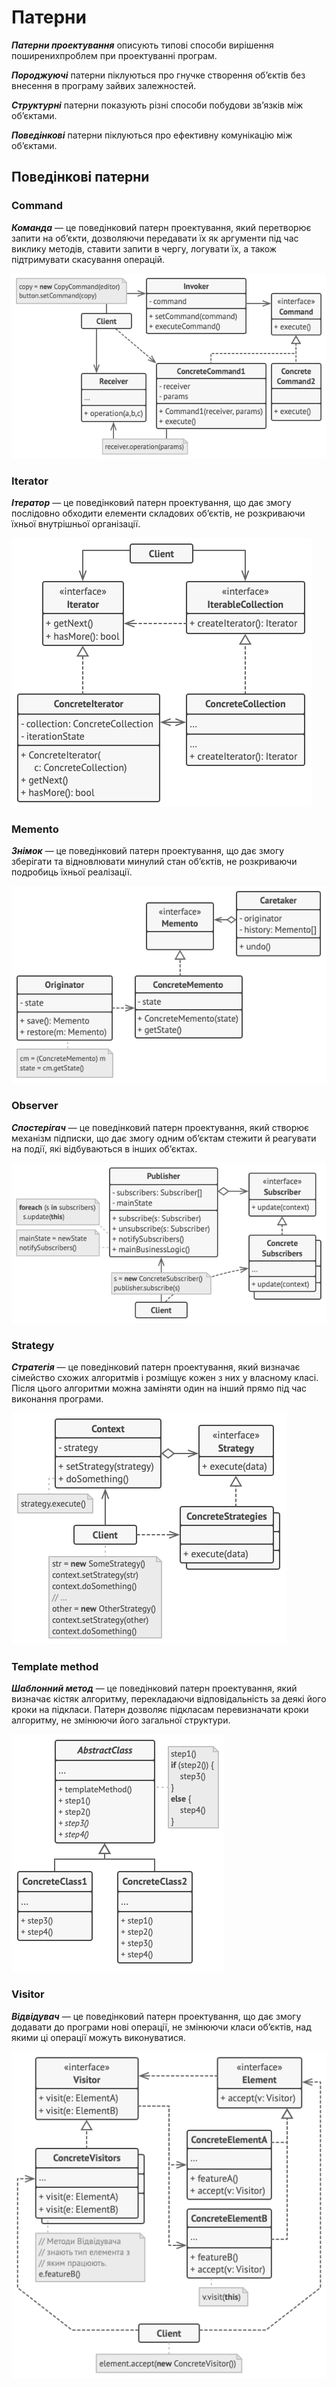 # Патерни

**_Патерни проектування_** описують типові способи вирішення поширенихпроблем при проектуванні програм.

**_Породжуючі_** патерни піклуються про гнучке створення об’єктів без внесення в програму зайвих залежностей.

**_Структурні_** патерни показують різні способи побудови зв’язків між об’єктами.

**_Поведінкові_** патерни піклуються про ефективну комунікацію між об’єктами.

## Поведінкові патерни

### Command

**_Команда_** — це поведінковий патерн проектування, який перетворює запити на об’єкти, дозволяючи передавати їх як аргументи під час виклику методів, ставити запити в чергу, логувати їх, а також підтримувати скасування операцій.

![alt text](image-1.png)

### Iterator

**_Ітератор_** — це поведінковий патерн проектування, що дає змогу послідовно обходити елементи складових об’єктів, не розкриваючи їхньої внутрішньої організації.

![alt text](image-2.png)

### Memento

**_Знімок_** — це поведінковий патерн проектування, що дає змогу зберігати та відновлювати минулий стан об’єктів, не розкриваючи подробиць їхньої реалізації.

![alt text](image.png)

### Observer

**_Спостерігач_** — це поведінковий патерн проектування, який створює механізм підписки, що дає змогу одним об’єктам стежити й реагувати на події, які відбуваються в інших об’єктах.

![alt text](image-3.png)

### Strategy

**_Стратегія_** — це поведінковий патерн проектування, який визначає сімейство схожих алгоритмів і розміщує кожен з них у власному класі. Після цього алгоритми можна заміняти один на інший прямо під час виконання програми.

![alt text](image-4.png)

### Template method

**_Шаблонний метод_** — це поведінковий патерн проектування, який визначає кістяк алгоритму, перекладаючи відповідальність за деякі його кроки на підкласи. Патерн дозволяє підкласам перевизначати кроки алгоритму, не змінюючи його загальної структури.

![alt text](image-5.png)

### Visitor

**_Відвідувач_** — це поведінковий патерн проектування, що дає змогу додавати до програми нові операції, не змінюючи класи об’єктів, над якими ці операції можуть виконуватися.

![alt text](image-6.png)
